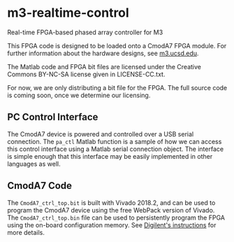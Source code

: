 # m3-realtime-control
Real-time FPGA-based phased array controller for M3

This FPGA code is designed to be loaded onto a CmodA7 FPGA module.  For further information about the hardware designs, see [m3.ucsd.edu](http://m3.ucsd.edu).

The Matlab code and FPGA bit files are licensed under the Creative Commons BY-NC-SA license given in LICENSE-CC.txt.

For now, we are only distributing a bit file for the FPGA.  The full source code is coming soon, once we determine our licensing.

## PC Control Interface

The CmodA7 device is powered and controlled over a USB serial connection.  The ``pa_ctl`` Matlab function is a sample of how we can access this control interface using a Matlab serial connection object.  The interface is simple enough that this interface may be easily implemented in other languages as well.

## CmodA7 Code

The ``CmodA7_ctrl_top.bit`` is built with Vivado 2018.2, and can be used to program the CmodA7 device using the free WebPack version of Vivado.  The ``CmodA7_ctrl_top.bin`` file can be used to persistently program the FPGA using the on-board configuration memory.  See [Digilent's instructions](https://reference.digilentinc.com/learn/programmable-logic/tutorials/cmod-a7-programming-guide/start#programming_the_cmod_a7_using_quad_spi) for more details.
